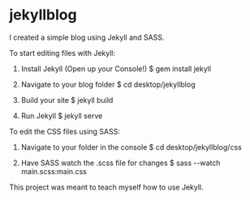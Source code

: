 # jekyllblog
I created a simple blog using Jekyll and SASS.

To start editing files with Jekyll:
1. Install Jekyll (Open up your Console!)
 $ gem install jekyll

2. Navigate to your blog folder
$ cd desktop/jekyllblog

3. Build your site
$ jekyll build

4. Run Jekyll
$ jekyll serve

To edit the CSS files using SASS:
1. Navigate to your folder in the console
$ cd desktop/jekyllblog/css

2. Have SASS watch the .scss file for changes
$ sass --watch main.scss:main.css

This project was meant to teach myself how to use Jekyll.
